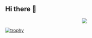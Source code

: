 ## Hi there 👋

<!--
**manassespaterline/manassespaterline** is a ✨ _special_ ✨ repository because its `README.md` (this file) appears on your GitHub profile.

Here are some ideas to get you started:

- 🔭 I’m currently working on ...
- 🌱 I’m currently learning ...
- 👯 I’m looking to collaborate on ...
- 🤔 I’m looking for help with ...
- 💬 Ask me about ...
- 📫 How to reach me: ...
- 😄 Pronouns: ...
- ⚡ Fun fact: ...
-->


<p align="center">
  <a href="https://skillicons.dev">
    <img src="https://skillicons.dev/icons?i=js,html,css,c,py" />
  </a>
</p>

[![trophy](https://github-profile-trophy.vercel.app/?username=manassespaterline&column=-1&theme=chalk&margin-w=15&no-frame=true)](https://github.com/manassespaterline/github-profile-trophy)

